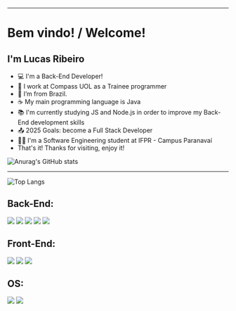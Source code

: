 ----------------------------------------------------------------------------
# Bem vindo! / Welcome!
## I'm Lucas Ribeiro
- :computer: I'm a Back-End Developer!
- 🧭 I work at Compass UOL as a Trainee programmer
- :house_with_garden: I’m from Brazil.
- ☕ My main programming language is Java
- :books: I'm currently studying JS and Node.js in order to improve my Back-End development skills
- :outbox_tray: 2025 Goals: become a Full Stack Developer
- 👨‍🎓 I'm a Software Engineering student at IFPR - Campus Paranavaí
- That's it! Thanks for visiting, enjoy it!
<!---
Luqui05/Luqui05 is a ✨ special ✨ repository because its `README.md` (this file) appears on your GitHub profile.
You can click the Preview link to take a look at your changes.
--->

![Anurag's GitHub stats](https://github-readme-stats.vercel.app/api?username=Luqui05&show_icons=true&theme=tokyonight)

----------------------------------------------------------------------------

![Top Langs](https://github-readme-stats.vercel.app/api/top-langs/?username=Luqui05&theme=tokyonight)


## Back-End:
<div>
<code><img src= "https://img.shields.io/badge/Java-ED8B00?style=for-the-badge&logo=java&logoColor=white"></code>
<code><img src= "https://img.shields.io/badge/Spring_Boot-6DB33F?style=for-the-badge&logo=spring-boot&logoColor=white" ></code>
<code><img src= "https://img.shields.io/badge/Amazon_AWS-FF9900?style=for-the-badge&logo=amazonaws&logoColor=white" ></code>
<code><img src= "https://img.shields.io/badge/MySQL-005C84?style=for-the-badge&logo=mysql&logoColor=white" ></code>
<code><img src= "https://img.shields.io/badge/Postman-FF6C37?style=for-the-badge&logo=Postman&logoColor=white" ></code>
</div>

## Front-End:
<div>
<code><img src= "https://img.shields.io/badge/JavaScript-323330?style=for-the-badge&logo=javascript&logoColor=F7DF1E" ></code>
<code><img src= "https://img.shields.io/badge/HTML-239120?style=for-the-badge&logo=html5&logoColor=white" ></code>
<code><img src= "https://img.shields.io/badge/CSS-239120?&style=for-the-badge&logo=css3&logoColor=white" ></code>
</div>

## OS:
<div>
<code><img src= "https://img.shields.io/badge/Ubuntu-E95420?style=for-the-badge&logo=ubuntu&logoColor=white" ></code>
<code><img src= "https://img.shields.io/badge/Windows-0078D6?style=for-the-badge&logo=windows&logoColor=white" ></code>
</div>
